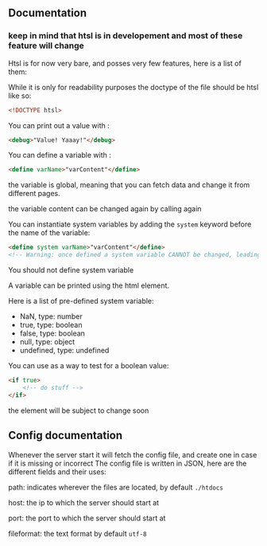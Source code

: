 ## Documentation

### keep in mind that htsl is in developement and most of these feature **will** change

Htsl is for now very bare, and posses very few features, here is a list of them:

While it is only for readability purposes the doctype of the file should be htsl like so:
```html
<!DOCTYPE htsl>
```

You can print out a value with <debug>:
```html
<debug>"Value! Yaaay!"</debug>
```

You can define a variable with <define>:
```html
<define varName>"varContent"</define>
```
the variable is global, meaning that you can fetch data and change it from different pages.

the variable content can be changed again by calling <define> again

You can instantiate system variables by adding the `system` keyword before the name of the variable:
```html
<define system varName>"varContent"</define>
<!-- Warning: once defined a system variable CANNOT be changed, leading to many problems -->
```
You should not define system variable

A variable can be printed using the <debug> html element.

Here is a list of pre-defined system variable:
- NaN, type: number
- true, type: boolean
- false, type: boolean
- null, type: object
- undefined, type: undefined

You can use <if> as a way to test for a boolean value:
```html
<if true>
    <!-- do stuff -->
</if>
```
the <if> element will be subject to change soon

## Config documentation

Whenever the server start it will fetch the config file, and create one in case if it is missing or incorrect
The config file is written in JSON, here are the different fields and their uses:

path: indicates wherever the files are located, by default `./htdocs`

host: the ip to which the server should start at

port: the port to which the server should start at

fileformat: the text format by default `utf-8`
